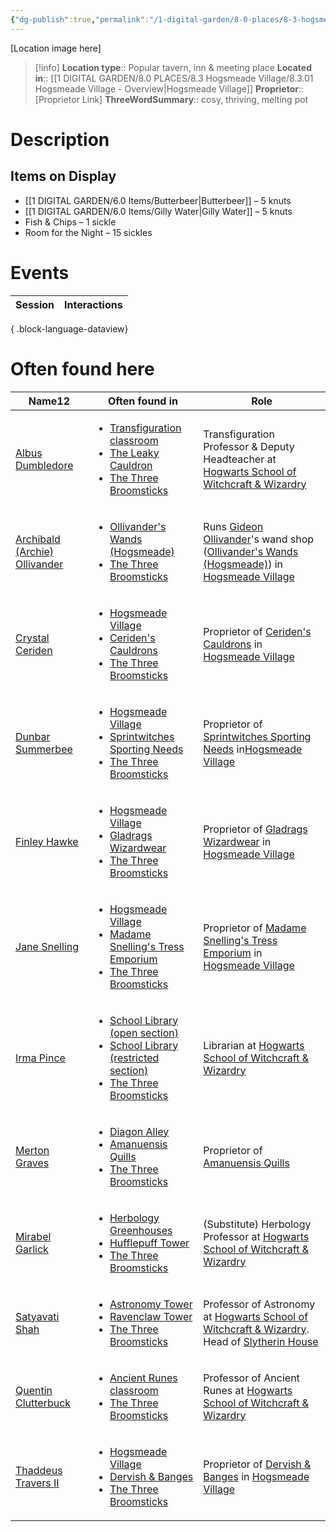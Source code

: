 ```yaml
---
{"dg-publish":true,"permalink":"/1-digital-garden/8-0-places/8-3-hogsmeade-village/8-3-11-the-three-broomsticks/","tags":["#place","#hogsmeade","#tavern"]}
---
```


[Location image here]
>[!info]
>**Location type**::  Popular tavern, inn & meeting place
>**Located in**:: [[1 DIGITAL GARDEN/8.0 PLACES/8.3 Hogsmeade Village/8.3.01 Hogsmeade Village - Overview\|Hogsmeade Village]]
>**Proprietor**:: [Proprietor Link]
>**ThreeWordSummary**:: cosy, thriving, melting pot

# Description


## Items on Display

- [[1 DIGITAL GARDEN/6.0 Items/Butterbeer\|Butterbeer]] – 5 knuts
- [[1 DIGITAL GARDEN/6.0 Items/Gilly Water\|Gilly Water]] – 5 knuts
- Fish & Chips – 1 sickle
- Room for the Night – 15 sickles

# Events

| Session | Interactions |
| ------- | ------------ |

{ .block-language-dataview}

# Often found here

<div><table class="dataview table-view-table"><thead class="table-view-thead"><tr class="table-view-tr-header"><th class="table-view-th"><span>Name</span><span class="dataview small-text">12</span></th><th class="table-view-th"><span>Often found in</span></th><th class="table-view-th"><span>Role</span></th></tr></thead><tbody class="table-view-tbody"><tr><td><span><a data-tooltip-position="top" aria-label="1 DIGITAL GARDEN/7.0 PEOPLE/7.3 NPCs/Albus Dumbledore.md" data-href="1 DIGITAL GARDEN/7.0 PEOPLE/7.3 NPCs/Albus Dumbledore.md" href="1 DIGITAL GARDEN/7.0 PEOPLE/7.3 NPCs/Albus Dumbledore.md" class="internal-link" target="_blank" rel="noopener nofollow">Albus Dumbledore</a></span></td><td><ul class="dataview dataview-ul dataview-result-list-ul"><li class="dataview-result-list-li"><span><a data-tooltip-position="top" aria-label="1 DIGITAL GARDEN/8.0 PLACES/8.2 Hogwarts School/8.2.02 Transfiguration Classroom.md" data-href="1 DIGITAL GARDEN/8.0 PLACES/8.2 Hogwarts School/8.2.02 Transfiguration Classroom.md" href="1 DIGITAL GARDEN/8.0 PLACES/8.2 Hogwarts School/8.2.02 Transfiguration Classroom.md" class="internal-link" target="_blank" rel="noopener nofollow">Transfiguration classroom</a></span></li><li class="dataview-result-list-li"><span><a data-tooltip-position="top" aria-label="1 DIGITAL GARDEN/8.0 PLACES/8.1 Diagon Alley/8.1.01 The Leaky Cauldron.md" data-href="1 DIGITAL GARDEN/8.0 PLACES/8.1 Diagon Alley/8.1.01 The Leaky Cauldron.md" href="1 DIGITAL GARDEN/8.0 PLACES/8.1 Diagon Alley/8.1.01 The Leaky Cauldron.md" class="internal-link" target="_blank" rel="noopener nofollow">The Leaky Cauldron</a></span></li><li class="dataview-result-list-li"><span><a data-tooltip-position="top" aria-label="1 DIGITAL GARDEN/8.0 PLACES/8.3 Hogsmeade Village/8.3.11 The Three Broomsticks.md" data-href="1 DIGITAL GARDEN/8.0 PLACES/8.3 Hogsmeade Village/8.3.11 The Three Broomsticks.md" href="1 DIGITAL GARDEN/8.0 PLACES/8.3 Hogsmeade Village/8.3.11 The Three Broomsticks.md" class="internal-link" target="_blank" rel="noopener nofollow">The Three Broomsticks</a></span></li></ul></td><td><span>Transfiguration Professor &amp; Deputy Headteacher at <a data-tooltip-position="top" aria-label="8.2.0 Hogwarts School - Overview" data-href="8.2.0 Hogwarts School - Overview" href="8.2.0 Hogwarts School - Overview" class="internal-link" target="_blank" rel="noopener nofollow">Hogwarts School of Witchcraft &amp; Wizardry</a></span></td></tr><tr><td><span><a data-tooltip-position="top" aria-label="1 DIGITAL GARDEN/7.0 PEOPLE/7.3 NPCs/Archibald (Archie) Ollivander.md" data-href="1 DIGITAL GARDEN/7.0 PEOPLE/7.3 NPCs/Archibald (Archie) Ollivander.md" href="1 DIGITAL GARDEN/7.0 PEOPLE/7.3 NPCs/Archibald (Archie) Ollivander.md" class="internal-link" target="_blank" rel="noopener nofollow">Archibald (Archie) Ollivander</a></span></td><td><ul class="dataview dataview-ul dataview-result-list-ul"><li class="dataview-result-list-li"><span><a data-tooltip-position="top" aria-label="1 DIGITAL GARDEN/8.0 PLACES/8.3 Hogsmeade Village/8.3.27 Ollivander's Wands (Hogsmeade branch).md" data-href="1 DIGITAL GARDEN/8.0 PLACES/8.3 Hogsmeade Village/8.3.27 Ollivander's Wands (Hogsmeade branch).md" href="1 DIGITAL GARDEN/8.0 PLACES/8.3 Hogsmeade Village/8.3.27 Ollivander's Wands (Hogsmeade branch).md" class="internal-link" target="_blank" rel="noopener nofollow">Ollivander's Wands (Hogsmeade)</a></span></li><li class="dataview-result-list-li"><span><a data-tooltip-position="top" aria-label="1 DIGITAL GARDEN/8.0 PLACES/8.3 Hogsmeade Village/8.3.11 The Three Broomsticks.md" data-href="1 DIGITAL GARDEN/8.0 PLACES/8.3 Hogsmeade Village/8.3.11 The Three Broomsticks.md" href="1 DIGITAL GARDEN/8.0 PLACES/8.3 Hogsmeade Village/8.3.11 The Three Broomsticks.md" class="internal-link" target="_blank" rel="noopener nofollow">The Three Broomsticks</a></span></li></ul></td><td><span>Runs <a data-href="Gideon Ollivander" href="Gideon Ollivander" class="internal-link" target="_blank" rel="noopener nofollow">Gideon Ollivander</a>'s wand shop (<a data-tooltip-position="top" aria-label="8.3.27 Ollivander's Wands (Hogsmeade branch)" data-href="8.3.27 Ollivander's Wands (Hogsmeade branch)" href="8.3.27 Ollivander's Wands (Hogsmeade branch)" class="internal-link" target="_blank" rel="noopener nofollow">Ollivander's Wands (Hogsmeade)</a>) in <a data-tooltip-position="top" aria-label="8.3.01 Hogsmeade Village - Overview" data-href="8.3.01 Hogsmeade Village - Overview" href="8.3.01 Hogsmeade Village - Overview" class="internal-link" target="_blank" rel="noopener nofollow">Hogsmeade Village</a></span></td></tr><tr><td><span><a data-tooltip-position="top" aria-label="1 DIGITAL GARDEN/7.0 PEOPLE/7.3 NPCs/Crystal Ceriden.md" data-href="1 DIGITAL GARDEN/7.0 PEOPLE/7.3 NPCs/Crystal Ceriden.md" href="1 DIGITAL GARDEN/7.0 PEOPLE/7.3 NPCs/Crystal Ceriden.md" class="internal-link" target="_blank" rel="noopener nofollow">Crystal Ceriden</a></span></td><td><ul class="dataview dataview-ul dataview-result-list-ul"><li class="dataview-result-list-li"><span><a data-tooltip-position="top" aria-label="1 DIGITAL GARDEN/8.0 PLACES/8.3 Hogsmeade Village/8.3.01 Hogsmeade Village - Overview.md" data-href="1 DIGITAL GARDEN/8.0 PLACES/8.3 Hogsmeade Village/8.3.01 Hogsmeade Village - Overview.md" href="1 DIGITAL GARDEN/8.0 PLACES/8.3 Hogsmeade Village/8.3.01 Hogsmeade Village - Overview.md" class="internal-link" target="_blank" rel="noopener nofollow">Hogsmeade Village</a></span></li><li class="dataview-result-list-li"><span><a data-tooltip-position="top" aria-label="1 DIGITAL GARDEN/8.0 PLACES/8.3 Hogsmeade Village/8.3.03 Ceriden's Cauldrons.md" data-href="1 DIGITAL GARDEN/8.0 PLACES/8.3 Hogsmeade Village/8.3.03 Ceriden's Cauldrons.md" href="1 DIGITAL GARDEN/8.0 PLACES/8.3 Hogsmeade Village/8.3.03 Ceriden's Cauldrons.md" class="internal-link" target="_blank" rel="noopener nofollow">Ceriden's Cauldrons</a></span></li><li class="dataview-result-list-li"><span><a data-tooltip-position="top" aria-label="1 DIGITAL GARDEN/8.0 PLACES/8.3 Hogsmeade Village/8.3.11 The Three Broomsticks.md" data-href="1 DIGITAL GARDEN/8.0 PLACES/8.3 Hogsmeade Village/8.3.11 The Three Broomsticks.md" href="1 DIGITAL GARDEN/8.0 PLACES/8.3 Hogsmeade Village/8.3.11 The Three Broomsticks.md" class="internal-link" target="_blank" rel="noopener nofollow">The Three Broomsticks</a></span></li></ul></td><td><span>Proprietor of <a data-tooltip-position="top" aria-label="8.3.03 Ceriden's Cauldrons" data-href="8.3.03 Ceriden's Cauldrons" href="8.3.03 Ceriden's Cauldrons" class="internal-link" target="_blank" rel="noopener nofollow">Ceriden's Cauldrons</a> in <a data-tooltip-position="top" aria-label="8.3.01 Hogsmeade Village - Overview" data-href="8.3.01 Hogsmeade Village - Overview" href="8.3.01 Hogsmeade Village - Overview" class="internal-link" target="_blank" rel="noopener nofollow">Hogsmeade Village</a></span></td></tr><tr><td><span><a data-tooltip-position="top" aria-label="1 DIGITAL GARDEN/7.0 PEOPLE/7.3 NPCs/Dunbar Summerbee.md" data-href="1 DIGITAL GARDEN/7.0 PEOPLE/7.3 NPCs/Dunbar Summerbee.md" href="1 DIGITAL GARDEN/7.0 PEOPLE/7.3 NPCs/Dunbar Summerbee.md" class="internal-link" target="_blank" rel="noopener nofollow">Dunbar Summerbee</a></span></td><td><ul class="dataview dataview-ul dataview-result-list-ul"><li class="dataview-result-list-li"><span><a data-tooltip-position="top" aria-label="1 DIGITAL GARDEN/8.0 PLACES/8.3 Hogsmeade Village/8.3.01 Hogsmeade Village - Overview.md" data-href="1 DIGITAL GARDEN/8.0 PLACES/8.3 Hogsmeade Village/8.3.01 Hogsmeade Village - Overview.md" href="1 DIGITAL GARDEN/8.0 PLACES/8.3 Hogsmeade Village/8.3.01 Hogsmeade Village - Overview.md" class="internal-link" target="_blank" rel="noopener nofollow">Hogsmeade Village</a></span></li><li class="dataview-result-list-li"><span><a data-tooltip-position="top" aria-label="1 DIGITAL GARDEN/8.0 PLACES/8.3 Hogsmeade Village/8.3.04 Sprintwitches Sporting Needs.md" data-href="1 DIGITAL GARDEN/8.0 PLACES/8.3 Hogsmeade Village/8.3.04 Sprintwitches Sporting Needs.md" href="1 DIGITAL GARDEN/8.0 PLACES/8.3 Hogsmeade Village/8.3.04 Sprintwitches Sporting Needs.md" class="internal-link" target="_blank" rel="noopener nofollow">Sprintwitches Sporting Needs</a></span></li><li class="dataview-result-list-li"><span><a data-tooltip-position="top" aria-label="1 DIGITAL GARDEN/8.0 PLACES/8.3 Hogsmeade Village/8.3.11 The Three Broomsticks.md" data-href="1 DIGITAL GARDEN/8.0 PLACES/8.3 Hogsmeade Village/8.3.11 The Three Broomsticks.md" href="1 DIGITAL GARDEN/8.0 PLACES/8.3 Hogsmeade Village/8.3.11 The Three Broomsticks.md" class="internal-link" target="_blank" rel="noopener nofollow">The Three Broomsticks</a></span></li></ul></td><td><span>Proprietor of <a data-tooltip-position="top" aria-label="8.3.04 Sprintwitches Sporting Needs" data-href="8.3.04 Sprintwitches Sporting Needs" href="8.3.04 Sprintwitches Sporting Needs" class="internal-link" target="_blank" rel="noopener nofollow">Sprintwitches Sporting Needs</a> in<a data-tooltip-position="top" aria-label="8.3.01 Hogsmeade Village - Overview" data-href="8.3.01 Hogsmeade Village - Overview" href="8.3.01 Hogsmeade Village - Overview" class="internal-link" target="_blank" rel="noopener nofollow">Hogsmeade Village</a></span></td></tr><tr><td><span><a data-tooltip-position="top" aria-label="1 DIGITAL GARDEN/7.0 PEOPLE/7.3 NPCs/Finley Hawke.md" data-href="1 DIGITAL GARDEN/7.0 PEOPLE/7.3 NPCs/Finley Hawke.md" href="1 DIGITAL GARDEN/7.0 PEOPLE/7.3 NPCs/Finley Hawke.md" class="internal-link" target="_blank" rel="noopener nofollow">Finley Hawke</a></span></td><td><ul class="dataview dataview-ul dataview-result-list-ul"><li class="dataview-result-list-li"><span><a data-tooltip-position="top" aria-label="1 DIGITAL GARDEN/8.0 PLACES/8.3 Hogsmeade Village/8.3.01 Hogsmeade Village - Overview.md" data-href="1 DIGITAL GARDEN/8.0 PLACES/8.3 Hogsmeade Village/8.3.01 Hogsmeade Village - Overview.md" href="1 DIGITAL GARDEN/8.0 PLACES/8.3 Hogsmeade Village/8.3.01 Hogsmeade Village - Overview.md" class="internal-link" target="_blank" rel="noopener nofollow">Hogsmeade Village</a></span></li><li class="dataview-result-list-li"><span><a data-tooltip-position="top" aria-label="1 DIGITAL GARDEN/8.0 PLACES/8.3 Hogsmeade Village/8.3.16 Gladrags Wizardwear.md" data-href="1 DIGITAL GARDEN/8.0 PLACES/8.3 Hogsmeade Village/8.3.16 Gladrags Wizardwear.md" href="1 DIGITAL GARDEN/8.0 PLACES/8.3 Hogsmeade Village/8.3.16 Gladrags Wizardwear.md" class="internal-link" target="_blank" rel="noopener nofollow">Gladrags Wizardwear</a></span></li><li class="dataview-result-list-li"><span><a data-tooltip-position="top" aria-label="1 DIGITAL GARDEN/8.0 PLACES/8.3 Hogsmeade Village/8.3.11 The Three Broomsticks.md" data-href="1 DIGITAL GARDEN/8.0 PLACES/8.3 Hogsmeade Village/8.3.11 The Three Broomsticks.md" href="1 DIGITAL GARDEN/8.0 PLACES/8.3 Hogsmeade Village/8.3.11 The Three Broomsticks.md" class="internal-link" target="_blank" rel="noopener nofollow">The Three Broomsticks</a></span></li></ul></td><td><span>Proprietor of <a data-tooltip-position="top" aria-label="8.3.16 Gladrags Wizardwear" data-href="8.3.16 Gladrags Wizardwear" href="8.3.16 Gladrags Wizardwear" class="internal-link" target="_blank" rel="noopener nofollow">Gladrags Wizardwear</a> in <a data-tooltip-position="top" aria-label="8.3.01 Hogsmeade Village - Overview" data-href="8.3.01 Hogsmeade Village - Overview" href="8.3.01 Hogsmeade Village - Overview" class="internal-link" target="_blank" rel="noopener nofollow">Hogsmeade Village</a></span></td></tr><tr><td><span><a data-tooltip-position="top" aria-label="1 DIGITAL GARDEN/7.0 PEOPLE/7.3 NPCs/Jane Snelling.md" data-href="1 DIGITAL GARDEN/7.0 PEOPLE/7.3 NPCs/Jane Snelling.md" href="1 DIGITAL GARDEN/7.0 PEOPLE/7.3 NPCs/Jane Snelling.md" class="internal-link" target="_blank" rel="noopener nofollow">Jane Snelling</a></span></td><td><ul class="dataview dataview-ul dataview-result-list-ul"><li class="dataview-result-list-li"><span><a data-tooltip-position="top" aria-label="1 DIGITAL GARDEN/8.0 PLACES/8.3 Hogsmeade Village/8.3.01 Hogsmeade Village - Overview.md" data-href="1 DIGITAL GARDEN/8.0 PLACES/8.3 Hogsmeade Village/8.3.01 Hogsmeade Village - Overview.md" href="1 DIGITAL GARDEN/8.0 PLACES/8.3 Hogsmeade Village/8.3.01 Hogsmeade Village - Overview.md" class="internal-link" target="_blank" rel="noopener nofollow">Hogsmeade Village</a></span></li><li class="dataview-result-list-li"><span><a data-tooltip-position="top" aria-label="1 DIGITAL GARDEN/8.0 PLACES/8.3 Hogsmeade Village/8.3.13 Madame Snelling's Tress Emporium.md" data-href="1 DIGITAL GARDEN/8.0 PLACES/8.3 Hogsmeade Village/8.3.13 Madame Snelling's Tress Emporium.md" href="1 DIGITAL GARDEN/8.0 PLACES/8.3 Hogsmeade Village/8.3.13 Madame Snelling's Tress Emporium.md" class="internal-link" target="_blank" rel="noopener nofollow">Madame Snelling's Tress Emporium</a></span></li><li class="dataview-result-list-li"><span><a data-tooltip-position="top" aria-label="1 DIGITAL GARDEN/8.0 PLACES/8.3 Hogsmeade Village/8.3.11 The Three Broomsticks.md" data-href="1 DIGITAL GARDEN/8.0 PLACES/8.3 Hogsmeade Village/8.3.11 The Three Broomsticks.md" href="1 DIGITAL GARDEN/8.0 PLACES/8.3 Hogsmeade Village/8.3.11 The Three Broomsticks.md" class="internal-link" target="_blank" rel="noopener nofollow">The Three Broomsticks</a></span></li></ul></td><td><span>Proprietor of <a data-tooltip-position="top" aria-label="8.3.13 Madame Snelling's Tress Emporium" data-href="8.3.13 Madame Snelling's Tress Emporium" href="8.3.13 Madame Snelling's Tress Emporium" class="internal-link" target="_blank" rel="noopener nofollow">Madame Snelling's Tress Emporium</a> in <a data-tooltip-position="top" aria-label="8.3.01 Hogsmeade Village - Overview" data-href="8.3.01 Hogsmeade Village - Overview" href="8.3.01 Hogsmeade Village - Overview" class="internal-link" target="_blank" rel="noopener nofollow">Hogsmeade Village</a></span></td></tr><tr><td><span><a data-tooltip-position="top" aria-label="1 DIGITAL GARDEN/7.0 PEOPLE/7.3 NPCs/Irma Pince.md" data-href="1 DIGITAL GARDEN/7.0 PEOPLE/7.3 NPCs/Irma Pince.md" href="1 DIGITAL GARDEN/7.0 PEOPLE/7.3 NPCs/Irma Pince.md" class="internal-link" target="_blank" rel="noopener nofollow">Irma Pince</a></span></td><td><ul class="dataview dataview-ul dataview-result-list-ul"><li class="dataview-result-list-li"><span><a data-tooltip-position="top" aria-label="1 DIGITAL GARDEN/8.0 PLACES/8.2 Hogwarts School/8.4.03.1 School Library - Open Section.md" data-href="1 DIGITAL GARDEN/8.0 PLACES/8.2 Hogwarts School/8.4.03.1 School Library - Open Section.md" href="1 DIGITAL GARDEN/8.0 PLACES/8.2 Hogwarts School/8.4.03.1 School Library - Open Section.md" class="internal-link" target="_blank" rel="noopener nofollow">School Library (open section)</a></span></li><li class="dataview-result-list-li"><span><a data-tooltip-position="top" aria-label="1 DIGITAL GARDEN/8.0 PLACES/8.2 Hogwarts School/8.4.03.2 School Library - Restricted Section.md" data-href="1 DIGITAL GARDEN/8.0 PLACES/8.2 Hogwarts School/8.4.03.2 School Library - Restricted Section.md" href="1 DIGITAL GARDEN/8.0 PLACES/8.2 Hogwarts School/8.4.03.2 School Library - Restricted Section.md" class="internal-link" target="_blank" rel="noopener nofollow">School Library (restricted section)</a></span></li><li class="dataview-result-list-li"><span><a data-tooltip-position="top" aria-label="1 DIGITAL GARDEN/8.0 PLACES/8.3 Hogsmeade Village/8.3.11 The Three Broomsticks.md" data-href="1 DIGITAL GARDEN/8.0 PLACES/8.3 Hogsmeade Village/8.3.11 The Three Broomsticks.md" href="1 DIGITAL GARDEN/8.0 PLACES/8.3 Hogsmeade Village/8.3.11 The Three Broomsticks.md" class="internal-link" target="_blank" rel="noopener nofollow">The Three Broomsticks</a></span></li></ul></td><td><span>Librarian at <a data-tooltip-position="top" aria-label="8.2.0 Hogwarts School - Overview" data-href="8.2.0 Hogwarts School - Overview" href="8.2.0 Hogwarts School - Overview" class="internal-link" target="_blank" rel="noopener nofollow">Hogwarts School of Witchcraft &amp; Wizardry</a></span></td></tr><tr><td><span><a data-tooltip-position="top" aria-label="1 DIGITAL GARDEN/7.0 PEOPLE/7.3 NPCs/Merton Graves.md" data-href="1 DIGITAL GARDEN/7.0 PEOPLE/7.3 NPCs/Merton Graves.md" href="1 DIGITAL GARDEN/7.0 PEOPLE/7.3 NPCs/Merton Graves.md" class="internal-link" target="_blank" rel="noopener nofollow">Merton Graves</a></span></td><td><ul class="dataview dataview-ul dataview-result-list-ul"><li class="dataview-result-list-li"><span><a data-tooltip-position="top" aria-label="1 DIGITAL GARDEN/8.0 PLACES/8.1 Diagon Alley/8.01 Diagon Alley Overview.md" data-href="1 DIGITAL GARDEN/8.0 PLACES/8.1 Diagon Alley/8.01 Diagon Alley Overview.md" href="1 DIGITAL GARDEN/8.0 PLACES/8.1 Diagon Alley/8.01 Diagon Alley Overview.md" class="internal-link" target="_blank" rel="noopener nofollow">Diagon Alley</a></span></li><li class="dataview-result-list-li"><span><a data-tooltip-position="top" aria-label="1 DIGITAL GARDEN/8.0 PLACES/8.1 Diagon Alley/8.1.14 Amanuensis Quills.md" data-href="1 DIGITAL GARDEN/8.0 PLACES/8.1 Diagon Alley/8.1.14 Amanuensis Quills.md" href="1 DIGITAL GARDEN/8.0 PLACES/8.1 Diagon Alley/8.1.14 Amanuensis Quills.md" class="internal-link" target="_blank" rel="noopener nofollow">Amanuensis Quills</a></span></li><li class="dataview-result-list-li"><span><a data-tooltip-position="top" aria-label="1 DIGITAL GARDEN/8.0 PLACES/8.3 Hogsmeade Village/8.3.11 The Three Broomsticks.md" data-href="1 DIGITAL GARDEN/8.0 PLACES/8.3 Hogsmeade Village/8.3.11 The Three Broomsticks.md" href="1 DIGITAL GARDEN/8.0 PLACES/8.3 Hogsmeade Village/8.3.11 The Three Broomsticks.md" class="internal-link" target="_blank" rel="noopener nofollow">The Three Broomsticks</a></span></li></ul></td><td><span>Proprietor of <a data-tooltip-position="top" aria-label="8.1.14 Amanuensis Quills" data-href="8.1.14 Amanuensis Quills" href="8.1.14 Amanuensis Quills" class="internal-link" target="_blank" rel="noopener nofollow">Amanuensis Quills</a></span></td></tr><tr><td><span><a data-tooltip-position="top" aria-label="1 DIGITAL GARDEN/7.0 PEOPLE/7.3 NPCs/Mirabel Garlick.md" data-href="1 DIGITAL GARDEN/7.0 PEOPLE/7.3 NPCs/Mirabel Garlick.md" href="1 DIGITAL GARDEN/7.0 PEOPLE/7.3 NPCs/Mirabel Garlick.md" class="internal-link" target="_blank" rel="noopener nofollow">Mirabel Garlick</a></span></td><td><ul class="dataview dataview-ul dataview-result-list-ul"><li class="dataview-result-list-li"><span><a data-tooltip-position="top" aria-label="1 DIGITAL GARDEN/8.0 PLACES/8.2 Hogwarts School/8.2.01 Herbology Greenhouses.md" data-href="1 DIGITAL GARDEN/8.0 PLACES/8.2 Hogwarts School/8.2.01 Herbology Greenhouses.md" href="1 DIGITAL GARDEN/8.0 PLACES/8.2 Hogwarts School/8.2.01 Herbology Greenhouses.md" class="internal-link" target="_blank" rel="noopener nofollow">Herbology Greenhouses</a></span></li><li class="dataview-result-list-li"><span><a data-tooltip-position="top" aria-label="1 DIGITAL GARDEN/8.0 PLACES/8.2 Hogwarts School/8.3.01 Hufflepuff Tower.md" data-href="1 DIGITAL GARDEN/8.0 PLACES/8.2 Hogwarts School/8.3.01 Hufflepuff Tower.md" href="1 DIGITAL GARDEN/8.0 PLACES/8.2 Hogwarts School/8.3.01 Hufflepuff Tower.md" class="internal-link" target="_blank" rel="noopener nofollow">Hufflepuff Tower</a></span></li><li class="dataview-result-list-li"><span><a data-tooltip-position="top" aria-label="1 DIGITAL GARDEN/8.0 PLACES/8.3 Hogsmeade Village/8.3.11 The Three Broomsticks.md" data-href="1 DIGITAL GARDEN/8.0 PLACES/8.3 Hogsmeade Village/8.3.11 The Three Broomsticks.md" href="1 DIGITAL GARDEN/8.0 PLACES/8.3 Hogsmeade Village/8.3.11 The Three Broomsticks.md" class="internal-link" target="_blank" rel="noopener nofollow">The Three Broomsticks</a></span></li></ul></td><td><span>(Substitute) Herbology Professor at <a data-tooltip-position="top" aria-label="8.2.0 Hogwarts School - Overview" data-href="8.2.0 Hogwarts School - Overview" href="8.2.0 Hogwarts School - Overview" class="internal-link" target="_blank" rel="noopener nofollow">Hogwarts School of Witchcraft &amp; Wizardry</a></span></td></tr><tr><td><span><a data-tooltip-position="top" aria-label="1 DIGITAL GARDEN/7.0 PEOPLE/7.3 NPCs/Satyavati Shah.md" data-href="1 DIGITAL GARDEN/7.0 PEOPLE/7.3 NPCs/Satyavati Shah.md" href="1 DIGITAL GARDEN/7.0 PEOPLE/7.3 NPCs/Satyavati Shah.md" class="internal-link" target="_blank" rel="noopener nofollow">Satyavati Shah</a></span></td><td><ul class="dataview dataview-ul dataview-result-list-ul"><li class="dataview-result-list-li"><span><a data-tooltip-position="top" aria-label="1 DIGITAL GARDEN/8.0 PLACES/8.2 Hogwarts School/8.2.04 Astronomy Tower.md" data-href="1 DIGITAL GARDEN/8.0 PLACES/8.2 Hogwarts School/8.2.04 Astronomy Tower.md" href="1 DIGITAL GARDEN/8.0 PLACES/8.2 Hogwarts School/8.2.04 Astronomy Tower.md" class="internal-link" target="_blank" rel="noopener nofollow">Astronomy Tower</a></span></li><li class="dataview-result-list-li"><span><a data-tooltip-position="top" aria-label="1 DIGITAL GARDEN/8.0 PLACES/8.2 Hogwarts School/8.3.04 Ravenclaw Tower.md" data-href="1 DIGITAL GARDEN/8.0 PLACES/8.2 Hogwarts School/8.3.04 Ravenclaw Tower.md" href="1 DIGITAL GARDEN/8.0 PLACES/8.2 Hogwarts School/8.3.04 Ravenclaw Tower.md" class="internal-link" target="_blank" rel="noopener nofollow">Ravenclaw Tower</a></span></li><li class="dataview-result-list-li"><span><a data-tooltip-position="top" aria-label="1 DIGITAL GARDEN/8.0 PLACES/8.3 Hogsmeade Village/8.3.11 The Three Broomsticks.md" data-href="1 DIGITAL GARDEN/8.0 PLACES/8.3 Hogsmeade Village/8.3.11 The Three Broomsticks.md" href="1 DIGITAL GARDEN/8.0 PLACES/8.3 Hogsmeade Village/8.3.11 The Three Broomsticks.md" class="internal-link" target="_blank" rel="noopener nofollow">The Three Broomsticks</a></span></li></ul></td><td><span>Professor of Astronomy at <a data-tooltip-position="top" aria-label="8.2.0 Hogwarts School - Overview" data-href="8.2.0 Hogwarts School - Overview" href="8.2.0 Hogwarts School - Overview" class="internal-link" target="_blank" rel="noopener nofollow">Hogwarts School of Witchcraft &amp; Wizardry</a>. Head of <a data-tooltip-position="top" aria-label="07.2.06 Slytherin House" data-href="07.2.06 Slytherin House" href="07.2.06 Slytherin House" class="internal-link" target="_blank" rel="noopener nofollow">Slytherin House</a></span></td></tr><tr><td><span><a data-tooltip-position="top" aria-label="1 DIGITAL GARDEN/7.0 PEOPLE/7.3 NPCs/Quentin Clutterbuck.md" data-href="1 DIGITAL GARDEN/7.0 PEOPLE/7.3 NPCs/Quentin Clutterbuck.md" href="1 DIGITAL GARDEN/7.0 PEOPLE/7.3 NPCs/Quentin Clutterbuck.md" class="internal-link" target="_blank" rel="noopener nofollow">Quentin Clutterbuck</a></span></td><td><ul class="dataview dataview-ul dataview-result-list-ul"><li class="dataview-result-list-li"><span><a data-tooltip-position="top" aria-label="1 DIGITAL GARDEN/8.0 PLACES/8.2 Hogwarts School/8.2.08 Ancient Runes Classroom (incl. Arithmancy).md" data-href="1 DIGITAL GARDEN/8.0 PLACES/8.2 Hogwarts School/8.2.08 Ancient Runes Classroom (incl. Arithmancy).md" href="1 DIGITAL GARDEN/8.0 PLACES/8.2 Hogwarts School/8.2.08 Ancient Runes Classroom (incl. Arithmancy).md" class="internal-link" target="_blank" rel="noopener nofollow">Ancient Runes classroom</a></span></li><li class="dataview-result-list-li"><span><a data-tooltip-position="top" aria-label="1 DIGITAL GARDEN/8.0 PLACES/8.3 Hogsmeade Village/8.3.11 The Three Broomsticks.md" data-href="1 DIGITAL GARDEN/8.0 PLACES/8.3 Hogsmeade Village/8.3.11 The Three Broomsticks.md" href="1 DIGITAL GARDEN/8.0 PLACES/8.3 Hogsmeade Village/8.3.11 The Three Broomsticks.md" class="internal-link" target="_blank" rel="noopener nofollow">The Three Broomsticks</a></span></li></ul></td><td><span>Professor of Ancient Runes at <a data-tooltip-position="top" aria-label="8.2.0 Hogwarts School - Overview" data-href="8.2.0 Hogwarts School - Overview" href="8.2.0 Hogwarts School - Overview" class="internal-link" target="_blank" rel="noopener nofollow">Hogwarts School of Witchcraft &amp; Wizardry</a></span></td></tr><tr><td><span><a data-tooltip-position="top" aria-label="1 DIGITAL GARDEN/7.0 PEOPLE/7.3 NPCs/Thaddeus Travers II.md" data-href="1 DIGITAL GARDEN/7.0 PEOPLE/7.3 NPCs/Thaddeus Travers II.md" href="1 DIGITAL GARDEN/7.0 PEOPLE/7.3 NPCs/Thaddeus Travers II.md" class="internal-link" target="_blank" rel="noopener nofollow">Thaddeus Travers II</a></span></td><td><ul class="dataview dataview-ul dataview-result-list-ul"><li class="dataview-result-list-li"><span><a data-tooltip-position="top" aria-label="1 DIGITAL GARDEN/8.0 PLACES/8.3 Hogsmeade Village/8.3.01 Hogsmeade Village - Overview.md" data-href="1 DIGITAL GARDEN/8.0 PLACES/8.3 Hogsmeade Village/8.3.01 Hogsmeade Village - Overview.md" href="1 DIGITAL GARDEN/8.0 PLACES/8.3 Hogsmeade Village/8.3.01 Hogsmeade Village - Overview.md" class="internal-link" target="_blank" rel="noopener nofollow">Hogsmeade Village</a></span></li><li class="dataview-result-list-li"><span><a data-tooltip-position="top" aria-label="1 DIGITAL GARDEN/8.0 PLACES/8.3 Hogsmeade Village/8.3.14 Dervish &amp; Banges.md" data-href="1 DIGITAL GARDEN/8.0 PLACES/8.3 Hogsmeade Village/8.3.14 Dervish &amp; Banges.md" href="1 DIGITAL GARDEN/8.0 PLACES/8.3 Hogsmeade Village/8.3.14 Dervish &amp; Banges.md" class="internal-link" target="_blank" rel="noopener nofollow">Dervish &amp; Banges</a></span></li><li class="dataview-result-list-li"><span><a data-tooltip-position="top" aria-label="1 DIGITAL GARDEN/8.0 PLACES/8.3 Hogsmeade Village/8.3.11 The Three Broomsticks.md" data-href="1 DIGITAL GARDEN/8.0 PLACES/8.3 Hogsmeade Village/8.3.11 The Three Broomsticks.md" href="1 DIGITAL GARDEN/8.0 PLACES/8.3 Hogsmeade Village/8.3.11 The Three Broomsticks.md" class="internal-link" target="_blank" rel="noopener nofollow">The Three Broomsticks</a></span></li></ul></td><td><span>Proprietor of <a data-tooltip-position="top" aria-label="8.3.14 Dervish &amp; Banges" data-href="8.3.14 Dervish &amp; Banges" href="8.3.14 Dervish &amp; Banges" class="internal-link" target="_blank" rel="noopener nofollow">Dervish &amp; Banges</a> in <a data-tooltip-position="top" aria-label="8.3.01 Hogsmeade Village - Overview" data-href="8.3.01 Hogsmeade Village - Overview" href="8.3.01 Hogsmeade Village - Overview" class="internal-link" target="_blank" rel="noopener nofollow">Hogsmeade Village</a></span></td></tr></tbody></table></div>
